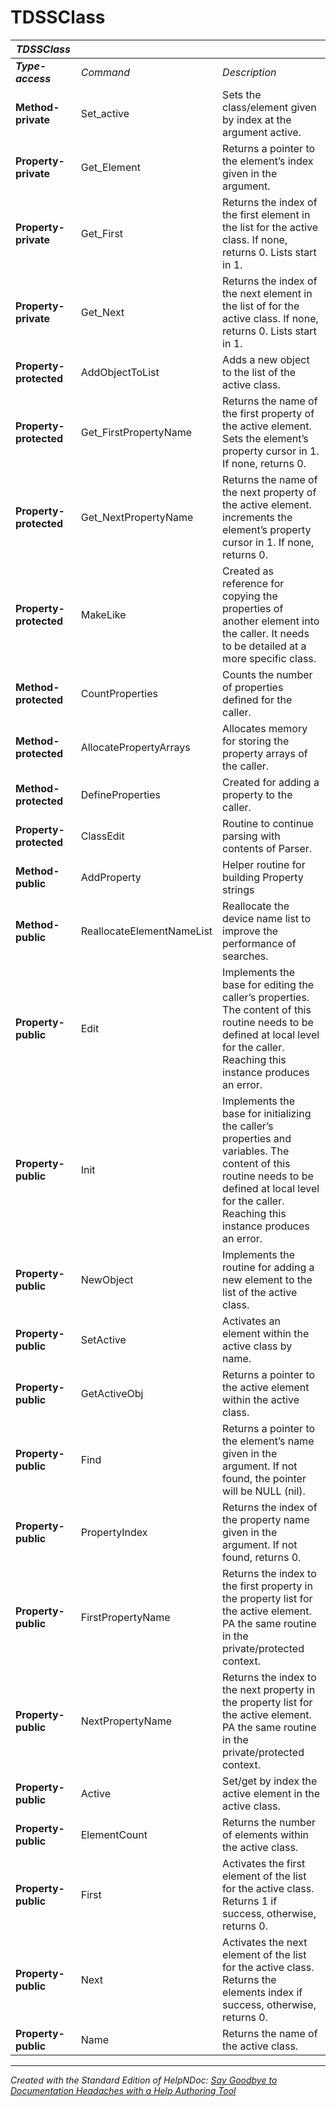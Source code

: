 # TDSSClass

| ***TDSSClass*** |  |  |
| --- | --- | --- |
| ***Type-access*** | *Command* | *Description* |
| **Method- private** | Set\_active | Sets the class/element given by index at the argument active. |
| **Property-private** | Get\_Element | Returns a pointer to the element’s index given in the argument. |
| **Property-private** | Get\_First | Returns the index of the first element in the list for the active class. If none, returns 0. Lists start in 1. |
| **Property-private** | Get\_Next | Returns the index of the next element in the list of for the active class. If none, returns 0. Lists start in 1. |
| **Property-protected** | AddObjectToList | Adds a new object to the list of the active class. |
| **Property-protected** | Get\_FirstPropertyName | Returns the name of the first property of the active element. Sets the element’s property cursor in 1. If none, returns 0. |
| **Property-protected** | Get\_NextPropertyName | Returns the name of the next property of the active element. increments the element’s property cursor in 1. If none, returns 0. |
| **Property-protected** | MakeLike | Created as reference for copying the properties of another element into the caller. It needs to be detailed at a more specific class. |
| **Method-protected** | CountProperties | Counts the number of properties defined for the caller. |
| **Method-protected** | AllocatePropertyArrays | Allocates memory for storing the property arrays of the caller. |
| **Method-protected** | DefineProperties | Created for adding a property to the caller. |
| **Property-protected** | ClassEdit | Routine to continue parsing with contents of Parser. |
| **Method-public** | AddProperty | Helper routine for building Property strings |
| **Method-public** | ReallocateElementNameList | Reallocate the device name list to improve the performance of searches. |
| **Property- public** | Edit | Implements the base for editing the caller’s properties. The content of this routine needs to be defined at local level for the caller. Reaching this instance produces an error. |
| **Property- public** | Init | Implements the base for initializing the caller’s properties and variables. The content of this routine needs to be defined at local level for the caller. Reaching this instance produces an error. |
| **Property- public** | NewObject | Implements the routine for adding a new element to the list of the active class. |
| **Property- public** | SetActive | Activates an element within the active class by name. |
| **Property- public** | GetActiveObj | Returns a pointer to the active element within the active class. |
| **Property- public** | Find | Returns a pointer to the element’s name given in the argument. If not found, the pointer will be NULL (nil). |
| **Property- public** | PropertyIndex | Returns the index of the property name given in the argument. If not found, returns 0. |
| **Property-public** | FirstPropertyName | Returns the index to the first property in the property list for the active element. PA the same routine in the private/protected context. |
| **Property-public** | NextPropertyName | Returns the index to the next property in the property list for the active element. PA the same routine in the private/protected context. |
| **Property-public** | Active | Set/get by index the active element in the active class. |
| **Property-public** | ElementCount | Returns the number of elements within the active class. |
| **Property-public** | First | Activates the first element of the list for the active class. Returns 1 if success, otherwise, returns 0. |
| **Property-public** | Next | Activates the next element of the list for the active class. Returns the elements index if success, otherwise, returns 0. |
| **Property-public** | Name | Returns the name of the active class. |



***
_Created with the Standard Edition of HelpNDoc: [Say Goodbye to Documentation Headaches with a Help Authoring Tool](<https://www.helpndoc.com/news-and-articles/2022-09-27-why-use-a-help-authoring-tool-instead-of-microsoft-word-to-produce-high-quality-documentation/>)_
